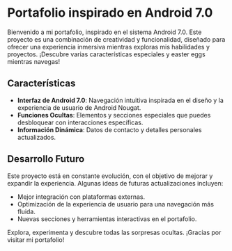 # Portafolio inspirado en Android 7.0

Bienvenido a mi portafolio, inspirado en el sistema Android 7.0. 
Este proyecto es una combinación de creatividad y funcionalidad, diseñado para ofrecer una experiencia inmersiva mientras exploras mis habilidades y proyectos. 
¡Descubre varias características especiales y easter eggs mientras navegas!

## Características
- **Interfaz de Android 7.0**: Navegación intuitiva inspirada en el diseño y la experiencia de usuario de Android Nougat.
- **Funciones Ocultas**: Elementos y secciones especiales que puedes desbloquear con interacciones específicas.
- **Información Dinámica**: Datos de contacto y detalles personales actualizados.


## Desarrollo Futuro

Este proyecto está en constante evolución, con el objetivo de mejorar y expandir la experiencia. Algunas ideas de futuras actualizaciones incluyen:

- Mejor integración con plataformas externas.
- Optimización de la experiencia de usuario para una navegación más fluida.
- Nuevas secciones y herramientas interactivas en el portafolio.

Explora, experimenta y descubre todas las sorpresas ocultas. ¡Gracias por visitar mi portafolio!